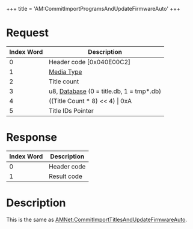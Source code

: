 +++
title = 'AM:CommitImportProgramsAndUpdateFirmwareAuto'
+++

# Request

| Index Word | Description                                                            |
|------------|------------------------------------------------------------------------|
| 0          | Header code \[0x040E00C2\]                                             |
| 1          | [Media Type](Filesystem_services#mediatype "wikilink")                 |
| 2          | Title count                                                            |
| 3          | u8, [Database](Title_Database "wikilink") (0 = title.db, 1 = tmp\*.db) |
| 4          | ((Title Count \* 8) \<\< 4) \| 0xA                                     |
| 5          | Title IDs Pointer                                                      |

# Response

| Index Word | Description |
|------------|-------------|
| 0          | Header code |
| 1          | Result code |

# Description

This is the same as
[AMNet:CommitImportTitlesAndUpdateFirmwareAuto](AMNet:CommitImportTitlesAndUpdateFirmwareAuto "wikilink").
